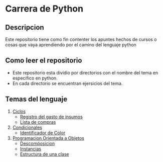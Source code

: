 # Carrera de Python

## Descripcion

Este repositorio tiene como fin contenter los apuntes hechos de cursos o cosas que vaya aprendiendo por el camino del lenguaje python

## Como leer el repositorio

- Este repositorio esta dividio por directorios con el nombre del tema en especifico en python.
- En cada directorio se encuentran ejersicios del tema.

## Temas del lenguaje

1.  [Ciclos](https://github.com/droxander/carrera_de_python/tree/main/ciclos)
    - [Registro del gasto de insumos](https://github.com/droxander/carrera_de_python/tree/main/ciclos/gasto_de_insumos 'Registro del gasto de insumos')
    - [Lista de compras](https://github.com/droxander/carrera_de_python/blob/main/ciclos/compras.py 'Lista de compras')
2.  [Condicionales](https://github.com/droxander/carrera_de_python/tree/main/condicionales)
    - [Identificador de Color](https://github.com/droxander/carrera_de_python/blob/main/condicionales/color.py 'Identificador de Color')
3.  [Programacion Orientada a Objetos](https://github.com/droxander/carrera_de_python/tree/main/poo)
    - [Descomṕosicion](https://github.com/droxander/carrera_de_python/blob/main/poo/decomposicion.py 'Descomṕosicion')
    - [Instancias](https://github.com/droxander/carrera_de_python/blob/main/poo/instancias.py 'Instancias')
    - [Estructura de una clase](https://github.com/droxander/carrera_de_python/blob/main/poo/opp.py 'Estructura de una clase')
